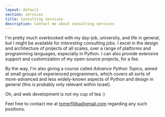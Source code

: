 ```yaml
---
layout: default
section: services
title: Consulting Services
description: Contact me about consulting services
---
```


I'm pretty much overbooked with my day-job, university, and life in general, but I might be 
available for *interesting* consulting jobs. I excel in the design and architecture of projects 
of all scales, over a range of platforms and programming languages, especially in Python. 
I can also provide extensive support and customization of my open-source projects, for a fee.

By the way, I'm also giving a course called *Advance Python Topics*, aimed at small groups
of experienced programmers, which covers all sorts of more-advanced and less widely-known 
aspects of Python and design in general (this is probably only relevant within Israel).

Oh, and web development is *not* my cup of tea :)

Feel free to contact me at <tomerfiliba@gmail.com> regarding any such positions.
